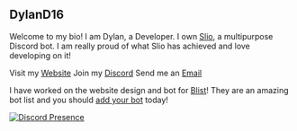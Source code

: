 ## DylanD16

Welcome to my bio! I am Dylan, a Developer. I own [Slio](https://selectdev.xyz), a multipurpose Discord bot. I am really proud of what Slio has achieved and love developing on it!

Visit my [Website](https://dylster.dev)
Join my [Discord](https://dylster.xyz/discord)
Send me an [Email](mailto:hi@dylster.dev)

I have worked on the website design and bot for [Blist](https://blist.xyz)! They are an amazing bot list and you should [add your bot](https://blist.xyz/bot/add) today!

[![Discord Presence](https://lanyard-profile-readme.vercel.app/api/691994304885030972)](https://discord.com/users/691994304885030972)

